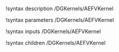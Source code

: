 !syntax description /DGKernels/AEFVKernel

!syntax parameters /DGKernels/AEFVKernel

!syntax inputs /DGKernels/AEFVKernel

!syntax children /DGKernels/AEFVKernel
